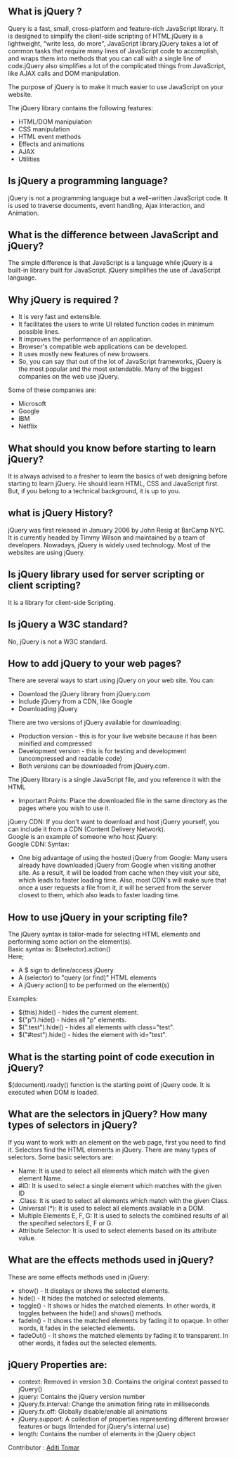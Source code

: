 ## What is jQuery ?

  Query is a fast, small, cross-platform and feature-rich JavaScript library. It is designed to simplify the client-side scripting of HTML.jQuery is a lightweight, "write     less, do more", JavaScript library.jQuery takes a lot of common tasks that require many lines of JavaScript code to accomplish, and wraps them into methods that you can call with a single line of code.jQuery also simplifies a lot of the complicated things from JavaScript, like AJAX calls and DOM manipulation.

  The purpose of jQuery is to make it much easier to use JavaScript on your website.

  The jQuery library contains the following features:<br>
  <ul>
  <li> HTML/DOM manipulation</li>
  <li> CSS manipulation</li>
  <li> HTML event methods</li>
  <li> Effects and animations</li>
  <li> AJAX</li>
  <li> Utilities</li>
  </ul>

## Is jQuery a programming language?
  jQuery is not a programming language but a well-written JavaScript code. It is used to traverse documents, event handling, Ajax interaction, and Animation.

## What is the difference between JavaScript and jQuery?
  The simple difference is that JavaScript is a language while jQuery is a built-in library built for JavaScript. jQuery simplifies the use of JavaScript language.  

## Why jQuery is required ?
  <ul>
    <li> It is very fast and extensible.</li>
    <li>  It facilitates the users to write UI related function codes in minimum possible lines.</li>
    <li>  It improves the performance of an application.</li>
    <li>  Browser's compatible web applications can be developed.</li>
    <li>  It uses mostly new features of new browsers.</li>
    <li>  So, you can say that out of the lot of JavaScript frameworks, jQuery is the most popular and the most extendable.
            Many of the biggest companies on the web use jQuery.</li>
  </ul>

  Some of these companies are:<br>
  <ul>
    <li> Microsoft</li>
    <li> Google</li>
    <li> IBM</li>
    <li> Netflix</li>
  </ul>

## What should you know before starting to learn jQuery?
  It is always advised to a fresher to learn the basics of web designing before starting to learn jQuery. He should learn HTML, CSS and JavaScript first. But, if you belong to a technical background, it is up to you.

## what is jQuery History?
  jQuery was first released in January 2006 by John Resig at BarCamp NYC. It is currently headed by Timmy Wilson and maintained by a team of developers. Nowadays, jQuery is widely used technology. Most of the websites are using jQuery.
  
## Is jQuery library used for server scripting or client scripting?
  It is a library for client-side Scripting.

## Is jQuery a W3C standard?
  No, jQuery is not a W3C standard.

## How to add jQuery to your web pages?
  There are several ways to start using jQuery on your web site. You can:<br>
 <ul>
  <li> Download the jQuery library from jQuery.com</li>
  <li> Include jQuery from a CDN, like Google</li>
  <li> Downloading jQuery</li>
 </ul> 
  There are two versions of jQuery available for downloading:<br>
<ul>
  <li> Production version - this is for your live website because it has been minified and compressed</li>
  <li> Development version - this is for testing and development (uncompressed and readable code)</li>
  <li> Both versions can be downloaded from jQuery.com.</li>
</ul>
The jQuery library is a single JavaScript file, and you reference it with the HTML <script> tag (note that the <script> tag should be inside the <head> section):<br>
 Syntax: <script src="jquery-3.5.1.min.js"></script><br>
  
<ul><li> Important Points: Place the downloaded file in the same directory as the pages where you wish to use it.</li></ul>

jQuery CDN: If you don't want to download and host jQuery yourself, you can include it from a  CDN (Content Delivery Network).<br>
Google is an example of someone who host jQuery:<br>
Google CDN:
Syntax: <script src= "https://ajax.googleapis.com/ajax/libs/jquery/3.5.1/jquery.min.js" ></script><br>
  
<ul><li> One big advantage of using the hosted jQuery from Google: Many users already have downloaded jQuery from Google when visiting another site. As a result, it will be loaded from cache when they visit your site, which leads to faster loading time. Also, most CDN's will make sure that once a user requests a file from it, it will be served from the server closest to them, which also leads to faster loading time. </li></ul>
  
##  How to use jQuery in your scripting file?
  
   The jQuery syntax is tailor-made for selecting HTML elements and performing some action on the element(s).<br>
    Basic syntax is: $(selector).action()<br>
   Here;<br>
  <ul>
   <li> A $ sign to define/access jQuery</li>
   <li> A (selector) to "query (or find)" HTML elements</li>
   <li> A jQuery action() to be performed on the element(s)</li>
  </ul> 
   Examples:<br>
   <ul>
    <li> $(this).hide() - hides the current element.</li>
    <li> $("p").hide() - hides all "p" elements.</li>
    <li> $(".test").hide() - hides all elements with class="test".</li>
    <li> $("#test").hide() - hides the element with id="test". </li>
   </ul>
  
## What is the starting point of code execution in jQuery?
  $(document).ready() function is the starting point of jQuery code. It is executed when DOM is loaded.

## What are the selectors in jQuery? How many types of selectors in jQuery?
  If you want to work with an element on the web page, first you need to find it. Selectors find the HTML elements in jQuery. There are many types of selectors. Some basic  selectors are:<br>
<ul>
  <li> Name: It is used to select all elements which match with the given element Name.</li>
  <li> #ID: It is used to select a single element which matches with the given ID</li>
  <li> .Class: It is used to select all elements which match with the given Class.</li>
  <li> Universal (*): It is used to select all elements available in a DOM.</li>
  <li> Multiple Elements E, F, G: It is used to selects the combined results of all the specified selectors E, F or G.</li>
  <li> Attribute Selector: It is used to select elements based on its attribute value.</li>
 </ul> 
  
## What are the effects methods used in jQuery?
  These are some effects methods used in jQuery:<br>
<ul>
  <li> show() - It displays or shows the selected elements.</li>
  <li> hide() - It hides the matched or selected elements.</li>
  <li> toggle() - It shows or hides the matched elements. In other words, it toggles between the hide() and shows() methods.</li>
  <li> fadeIn() - It shows the matched elements by fading it to opaque. In other words, it fades in the  selected elements.</li>
  <li> fadeOut() - It shows the matched elements by fading it to transparent. In other words, it fades out the selected elements.</li>
</ul>
  
## jQuery Properties are:
<ul>
  <li> context: Removed in version 3.0. Contains the original context passed to jQuery()</li>
 <li> jquery:  Contains the jQuery version number</li>
 <li> jQuery.fx.interval: Change the animation firing rate in milliseconds</li>
 <li> jQuery.fx.off: Globally disable/enable all animations</li>
 <li> jQuery.support: A collection of properties representing different browser features  or bugs (Intended for jQuery's internal use)</li>
 <li> length:	Contains the number of elements in the jQuery object</li>    
  </ul>
  
 Contributor : [Aditi Tomar](https://aditi-247.github.io/AditiTomar/)
